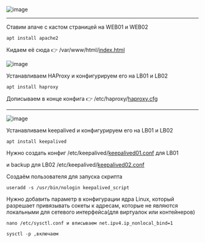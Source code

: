 ![image](https://github.com/user-attachments/assets/4f38ef37-7ec1-4df0-a89b-2e63b5bc62b6)

----
Ставим апаче с кастом страницей на WEB01 и WEB02

```
apt install apache2
```

Кидаем её сюда 👉 /var/www/html/[index.html](https://github.com/Wireflex/Network/blob/36f8db45a1bba9e727d20d0f8be60a77e5244818/HaProxy%7CKeepalived/index.html)

![image](https://github.com/Wireflex/Network/assets/165675775/71c22c76-663b-4b2e-84d1-074d0bf93b98)

Устанавливаем HAProxy и конфигурируем его на LB01 и LB02

```
apt install haproxy
```

Дописываем в конце конфига 👉 /etc/haproxy/[haproxy.cfg](https://github.com/Wireflex/Network/blob/3c20f3e768978ad461492429995c3861ac6909f3/HaProxy%7CKeepalived/haproxy.cfg)

----

![image](https://github.com/user-attachments/assets/7996ff93-2ae3-46a5-9c8d-2b33bc1c7f49)

Устанавливаем keepalived и конфигурируем его на LB01 и LB02

```
apt install keepalived
```

Нужно создать конфиг /etc/keepalived/[keepalived01.conf](https://github.com/Wireflex/Network/blob/d9e95c2483354346ff506ec1314512e083581b22/HaProxy%7CKeepalived/keepalived01.conf) для LB01

и backup для LB02    /etc/keepalived/[keepalived02.conf](https://github.com/Wireflex/Network/blob/d9e95c2483354346ff506ec1314512e083581b22/HaProxy%7CKeepalived/keepalived02.conf)

Создаём пользователя для запуска скрипта

```
useradd -s /usr/bin/nologin keepalived_script
```

Нужно добавить параметр в конфигурации ядра Linux, который разрешает привязывать сокеты к адресам, которые не являются локальными для сетевого интерфейса(для виртуалок или контейнеров)

```
nano /etc/sysctl.conf и вписываем net.ipv4.ip_nonlocal_bind=1

sysctl -p ,включаем
```

